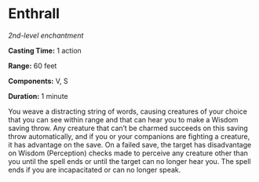 <title>Enthrall</title>

# Enthrall

_2nd-level enchantment_

**Casting Time:** 1 action

**Range:** 60 feet

**Components:** V, S

**Duration:** 1 minute

You weave a distracting string of words,
causing creatures of your choice that you can
see within range and that can hear you to
make a Wisdom saving throw. Any creature that
can’t be charmed succeeds on this saving
throw automatically, and if you or your
companions are fighting a creature, it has
advantage on the save. On a failed save, the
target has disadvantage on Wisdom
(Perception) checks made to perceive any
creature other than you until the spell ends
or until the target can no longer hear you.
The spell ends if you are incapacitated or
can no longer speak.



